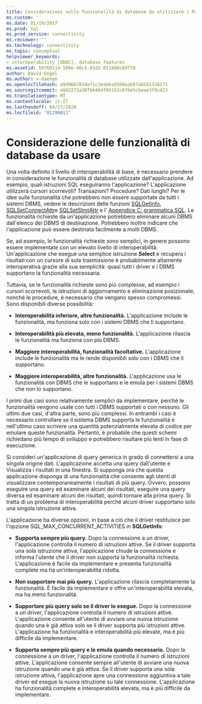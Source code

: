 ```yaml
---
title: Considerazioni sulle funzionalità di database da utilizzare | Microsoft Docs
ms.custom: ''
ms.date: 01/19/2017
ms.prod: sql
ms.prod_service: connectivity
ms.reviewer: ''
ms.technology: connectivity
ms.topic: conceptual
helpviewer_keywords:
- interoperability [ODBC], database features
ms.assetid: 59760114-508e-46c5-81d2-8f2498c0d778
author: David-Engel
ms.author: v-daenge
ms.openlocfilehash: a9d966781def1c3eab6a9568eab07ab591326171
ms.sourcegitcommit: e042272a38fb646df05152c676e5cbeae3f9cd13
ms.translationtype: MT
ms.contentlocale: it-IT
ms.lasthandoff: 04/27/2020
ms.locfileid: "81299011"
---
```

# <a name="considering-database-features-to-use"></a>Considerazione delle funzionalità di database da usare
Una volta definito il livello di interoperabilità di base, è necessario prendere in considerazione le funzionalità di database utilizzate dall'applicazione. Ad esempio, quali istruzioni SQL eseguiranno l'applicazione? L'applicazione utilizzerà cursori scorrevoli? Transazioni? Procedure? Dati lunghi? Per le idee sulle funzionalità che potrebbero non essere supportate da tutti i sistemi DBMS, vedere le descrizioni delle funzioni [SQLGetInfo](../../../odbc/reference/syntax/sqlgetinfo-function.md), [SQLSetConnectAttr](../../../odbc/reference/syntax/sqlsetconnectattr-function.md)e [SQLSetStmtAttr](../../../odbc/reference/syntax/sqlsetstmtattr-function.md) e l' [Appendice C: grammatica SQL](../../../odbc/reference/appendixes/appendix-c-sql-grammar.md). Le funzionalità richieste da un'applicazione potrebbero eliminare alcuni DBMS dall'elenco dei DBMS di destinazione. Potrebbero inoltre indicare che l'applicazione può essere destinata facilmente a molti DBMS.  
  
 Se, ad esempio, le funzionalità richieste sono semplici, in genere possono essere implementate con un elevato livello di interoperabilità. Un'applicazione che esegue una semplice istruzione **Select** e recupera i risultati con un cursore di sola trasmissione è probabilmente altamente interoperativa grazie alla sua semplicità: quasi tutti i driver e i DBMS supportano la funzionalità necessaria.  
  
 Tuttavia, se le funzionalità richieste sono più complesse, ad esempio i cursori scorrevoli, le istruzioni di aggiornamento e eliminazione posizionate, nonché le procedure, è necessario che vengano spesso compromessi. Sono disponibili diverse possibilità:  
  
-   **Interoperabilità inferiore, altre funzionalità.** L'applicazione include le funzionalità, ma funziona solo con i sistemi DBMS che li supportano.  
  
-   **Interoperabilità più elevata, meno funzionalità.** L'applicazione rilascia le funzionalità ma funziona con più DBMS.  
  
-   **Maggiore interoperabilità, funzionalità facoltative.** L'applicazione include le funzionalità ma le rende disponibili solo con i DBMS che li supportano.  
  
-   **Maggiore interoperabilità, altre funzionalità.** L'applicazione usa le funzionalità con DBMS che le supportano e le emula per i sistemi DBMS che non lo supportano.  
  
 I primi due casi sono relativamente semplici da implementare, perché le funzionalità vengono usate con tutti i DBMS supportati o con nessuno. Gli ultimi due casi, d'altra parte, sono più complessi. In entrambi i casi è necessario controllare se il sistema DBMS supporta le funzionalità e nell'ultimo caso scrivere una quantità potenzialmente elevata di codice per emulare queste funzionalità. Pertanto, è probabile che questi schemi richiedano più tempo di sviluppo e potrebbero risultare più lenti in fase di esecuzione.  
  
 Si consideri un'applicazione di query generica in grado di connettersi a una singola origine dati. L'applicazione accetta una query dall'utente e Visualizza i risultati in una finestra. Si supponga ora che questa applicazione disponga di una funzionalità che consente agli utenti di visualizzare contemporaneamente i risultati di più query. Ovvero, possono eseguire una query ed esaminare alcuni dei risultati, eseguire una query diversa ed esaminare alcuni dei risultati, quindi tornare alla prima query. Si tratta di un problema di interoperabilità perché alcuni driver supportano solo una singola istruzione attiva.  
  
 L'applicazione ha diverse opzioni, in base a ciò che il driver restituisce per l'opzione SQL_MAX_CONCURRENT_ACTIVITIES in **SQLGetInfo**:  
  
-   **Supporta sempre più query.** Dopo la connessione a un driver, l'applicazione controlla il numero di istruzioni attive. Se il driver supporta una sola istruzione attiva, l'applicazione chiude la connessione e informa l'utente che il driver non supporta la funzionalità richiesta. L'applicazione è facile da implementare e presenta funzionalità complete ma ha un'interoperabilità ridotta.  
  
-   **Non supportare mai più query.** L'applicazione rilascia completamente la funzionalità. È facile da implementare e offre un'interoperabilità elevata, ma ha meno funzionalità.  
  
-   **Supportare più query solo se il driver lo esegue.** Dopo la connessione a un driver, l'applicazione controlla il numero di istruzioni attive. L'applicazione consente all'utente di avviare una nuova istruzione quando una è già attiva solo se il driver supporta più istruzioni attive. L'applicazione ha funzionalità e interoperabilità più elevate, ma è più difficile da implementare.  
  
-   **Supporta sempre più query e le emula quando necessario.** Dopo la connessione a un driver, l'applicazione controlla il numero di istruzioni attive. L'applicazione consente sempre all'utente di avviare una nuova istruzione quando una è già attiva. Se il driver supporta una sola istruzione attiva, l'applicazione apre una connessione aggiuntiva a tale driver ed esegue la nuova istruzione su tale connessione. L'applicazione ha funzionalità complete e interoperabilità elevata, ma è più difficile da implementare.
